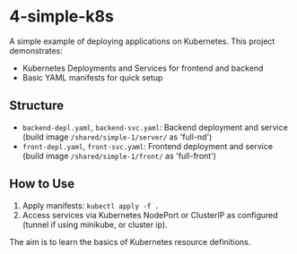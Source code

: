 # 4-simple-k8s

A simple example of deploying applications on Kubernetes. This project demonstrates:

- Kubernetes Deployments and Services for frontend and backend
- Basic YAML manifests for quick setup

## Structure
- `backend-depl.yaml`, `backend-svc.yaml`: Backend deployment and service (build image `/shared/simple-1/server/` as 'full-nd')
- `front-depl.yaml`, `front-svc.yaml`: Frontend deployment and service (build image `/shared/simple-1/front/` as 'full-front')

## How to Use
1. Apply manifests: `kubectl apply -f .`
2. Access services via Kubernetes NodePort or ClusterIP as configured (tunnel if using minikube, or cluster ip).

The aim is to learn the basics of Kubernetes resource definitions.